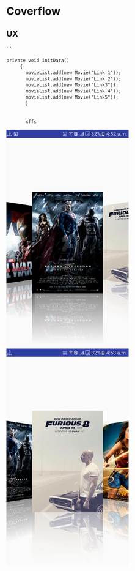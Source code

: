 # Coverflow

## UX



'''
           
    private void initData()
         {
           movieList.add(new Movie("Link 1"));
           movieList.add(new Movie("Link 2"));
           movieList.add(new Movie("Link3"));
           movieList.add(new Movie("Link 4"));
           movieList.add(new Movie("Link5"));
           }
           
           
           xffs
           
           
           
 <img src = "https://github.com/bipuldevashish/Coverflow/blob/master/coverflow.png" width=320>
 <img src = "https://github.com/bipuldevashish/Coverflow/blob/master/coverflow2.png" width=320>
         
        
                      
                      
                      
                      
            
           
            
            
